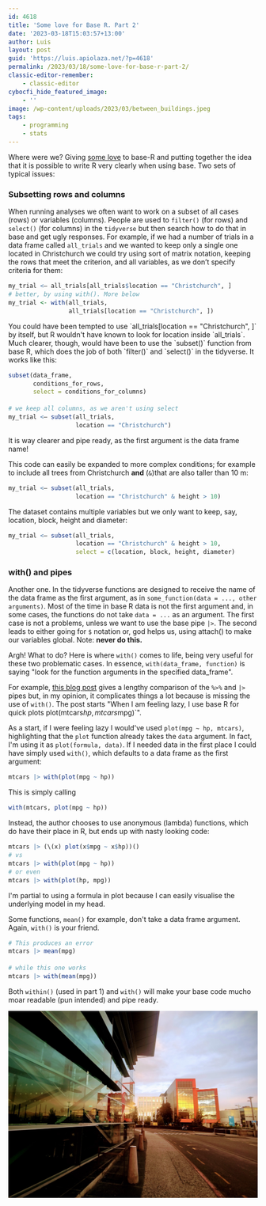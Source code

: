 ```yaml
---
id: 4618
title: 'Some love for Base R. Part 2'
date: '2023-03-18T15:03:57+13:00'
author: Luis
layout: post
guid: 'https://luis.apiolaza.net/?p=4618'
permalink: /2023/03/18/some-love-for-base-r-part-2/
classic-editor-remember:
    - classic-editor
cybocfi_hide_featured_image:
    - ''
image: /wp-content/uploads/2023/03/between_buildings.jpeg
tags:
    - programming
    - stats
---
```


Where were we? Giving [some love](/2023/03/18/some-love-for-base-r-part-1/) to base-R and putting together the idea that it is possible to write R very clearly when using base. Two sets of typical issues:

### Subsetting rows and columns

When running analyses we often want to work on a subset of all cases (rows) or variables (columns). People are used to `filter()` (for rows) and `select()` (for columns) in the `tidyverse` but then search how to do that in base and get ugly responses. For example, if we had a number of trials in a data frame called `all_trials` and we wanted to keep only a single one located in Christchurch we could try using sort of matrix notation, keeping the rows that meet the criterion, and all variables, as we don’t specify criteria for them:

```R
my_trial <– all_trials[all_trials$location == "Christchurch", ]
# better, by using with(). More below
my_trial <- with(all_trials, 
                 all_trials[location == "Christchurch", ])
```
<p>You could have been tempted to use `all_trials[location == "Christchurch", ]` by itself, but R wouldn't have known to look for location inside `all_trials`. Much clearer, though, would have been to use the `subset()` function from base R, which does the job of both `filter()` and `select()` in the tidyverse. It works like this:</p>

```R
subset(data_frame, 
       conditions_for_rows, 
       select = conditions_for_columns)

# we keep all columns, as we aren't using select
my_trial <– subset(all_trials, 
                   location == "Christchurch")
```

It is way clearer and pipe ready, as the first argument is the data frame name!

This code can easily be expanded to more complex conditions; for example to include all trees from Christchurch <strong>and</strong> (`&`)that are also taller than 10 m:

```R
my_trial <– subset(all_trials, 
                   location == "Christchurch" & height > 10)
```

The dataset contains multiple variables but we only want to keep, say, location, block, height and diameter:

```R
my_trial <– subset(all_trials, 
                   location == "Christchurch" & height > 10,
                   select = c(location, block, height, diameter)
```

### with() and pipes

Another one. In the tidyverse functions are designed to receive the name of the data frame as the first argument, as in `some_function(data = ..., other arguments)`. Most of the time in base R data is not the first argument and, in some cases, the functions do not take `data = ...` as an argument. The first case is not a problems, unless we want to use the base pipe `|>`. The second leads to either going for `$` notation or, god helps us, using attach() to make our variables global. Note: **never do this.**

Argh! What to do? Here is where `with()` comes to life, being very useful for these two problematic cases. In essence, `with(data_frame, function)` is saying "look for the function arguments in the specified data_frame".

For example, <a href="https://towardsdatascience.com/understanding-the-native-r-pipe-98dea6d8b61b">this blog post</a> gives a lengthy comparison of the `%>%` and `|>` pipes but, in my opinion, it complicates things a lot because is missing the use of `with()`. The post starts "When I am feeling lazy, I use base R for quick plots plot(mtcars$hp, mtcars$mpg)`".

As a start, if I were feeling lazy I would've used `plot(mpg ~ hp, mtcars)`, highlighting that the `plot` function already takes the `data` argument. In fact, I'm using it as `plot(formula, data)`. If I needed data in the first place I could have simply used `with()`, which defaults to a data frame as the first argument:

```R
mtcars |> with(plot(mpg ~ hp))
```

This is simply calling

```R
with(mtcars, plot(mpg ~ hp))
```

Instead, the author chooses to use anonymous (lambda) functions, which do have their place in R, but ends up with nasty looking code:

```R
mtcars |> (\(x) plot(x$mpg ~ x$hp))()
# vs
mtcars |> with(plot(mpg ~ hp))
# or even
mtcars |> with(plot(hp, mpg))
```

I'm partial to using a formula in plot because I can easily visualise the underlying model in my head.

Some functions, `mean()` for example, don't take a data frame argument. Again, `with()` is your friend.

```R
# This produces an error
mtcars |> mean(mpg)

# while this one works
mtcars |> with(mean(mpg))
```

Both `within()` (used in part 1) and `with()` will make your base code mucho moar readable (pun intended) and pipe ready.

![Between buildings](/assets/images/between_buildings.jpeg)